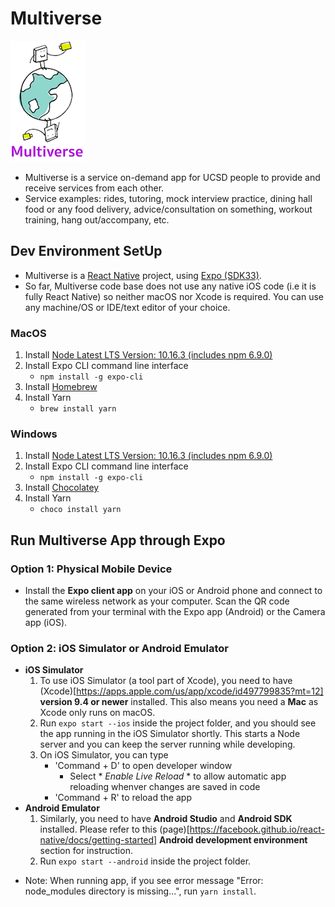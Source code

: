 # Multiverse
![alt text](./assets/icon.png)
* Multiverse is a service on-demand app for UCSD people to provide and receive services from each other.
* Service examples: rides, tutoring, mock interview practice, dining hall food or any food delivery, advice/consultation on something, workout training, hang out/accompany, etc.

## Dev Environment SetUp 
* Multiverse is a [React Native](https://facebook.github.io/react-native/docs/getting-started) project, using [Expo (SDK33)](https://docs.expo.io/versions/v33.0.0/).
* So far, Multiverse code base does not use any native iOS code (i.e it is fully React Native) so neither macOS nor Xcode is required. You can use any machine/OS or IDE/text editor of your choice.

### MacOS
1. Install [Node Latest LTS Version: 10.16.3 (includes npm 6.9.0)](https://nodejs.org/en/download/)
2. Install Expo CLI command line interface
   - `npm install -g expo-cli`
3. Install [Homebrew](https://brew.sh/)
4. Install Yarn
   - `brew install yarn`

### Windows
1. Install [Node Latest LTS Version: 10.16.3 (includes npm 6.9.0)](https://nodejs.org/en/download/)
2. Install Expo CLI command line interface
   - `npm install -g expo-cli`
3. Install [Chocolatey](https://chocolatey.org/install#installing-chocolatey)
4. Install Yarn
   - `choco install yarn`

## Run Multiverse App through Expo
### Option 1: Physical Mobile Device
- Install the **Expo client app** on your iOS or Android phone and connect to the same wireless network as your computer. Scan the QR code generated from your terminal with the Expo app (Android) or the Camera app (iOS).

### Option 2: iOS Simulator or Android Emulator
- **iOS Simulator**
  1. To use iOS Simulator (a tool part of Xcode), you need to have (Xcode)[https://apps.apple.com/us/app/xcode/id497799835?mt=12] **version 9.4 or newer** installed. This also means you need a **Mac** as Xcode only runs on macOS.
  2. Run `expo start --ios` inside the project folder, and you should see the app running in the iOS Simulator shortly. This starts a Node server and you can keep the server running while developing.
  3. On iOS Simulator, you can type
     - 'Command + D' to open developer window
       - Select * *Enable Live Reload* * to allow automatic app reloading whenver changes are saved in code
     - 'Command + R' to reload the app
- **Android Emulator**
  1. Similarly, you need to have **Android Studio** and **Android SDK** installed. Please refer to this (page)[https://facebook.github.io/react-native/docs/getting-started] **Android development environment** section for instruction.
  2. Run `expo start --android` inside the project folder.

* Note: When running app, if you see error message "Error: node_modules directory is missing...", run `yarn install`.

